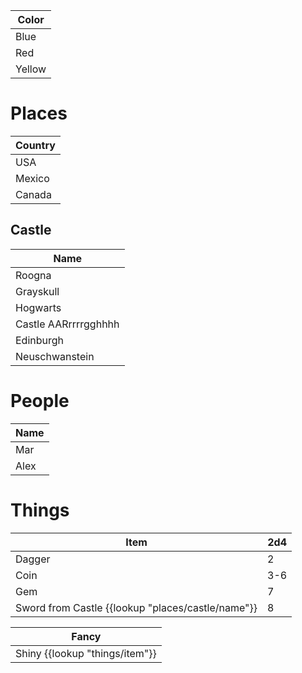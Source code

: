 | Color  |
| ------ |
| Blue   |
| Red    |
| Yellow |

# Places

| Country |
| ------- |
| USA     |
| Mexico  |
| Canada  |

## Castle

| Name                 |
| -------------------- |
| Roogna               |
| Grayskull            |
| Hogwarts             |
| Castle AARrrrrgghhhh |
| Edinburgh            |
| Neuschwanstein       |

# People

| Name |
| ---- |
| Mar  |
| Alex |

# Things

| Item                                              | 2d4 |
| ------------------------------------------------- | --- |
| Dagger                                            | 2   |
| Coin                                              | 3-6 |
| Gem                                               | 7   |
| Sword from Castle {{lookup "places/castle/name"}} | 8   |

| Fancy                          |
| ------------------------------ |
| Shiny {{lookup "things/item"}} |
